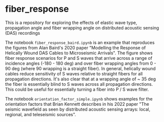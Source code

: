 # fiber_response
This is a repository for exploring the effects of elastic wave type, propagation angle and fiber wrapping angle on distributed acoustic sensing (DAS) recordings

The notebook `fiber_response_baird.ipynb` is an example that reproduces the figures from Alan Baird's 2020 paper "Modelling the Response of Helically Wound DAS Cables to Microseismic Arrivals". The figure shows fiber response scenarios for P and S waves that arrive across a range of incidence angles (-180 - 180 deg) and over fiber wrapping angles from 0 - 90 deg (where 90 wrapping is a straight fiber). In general, helically wound cables reduce sensitivity of S waves relative to straight fibers for all propagation directions. It's also clear that at a wrapping angle of ~ 35 deg the fiber is essentially blind to S waves across all propagation directions. This could be useful for essentially turning a fiber into P / S wave filter. 

The notebook `orientation_factor_simple.ipynb` shows examples for the orientation factors that Brian Kennett describes in his 2022 paper "The seismic wavefield as seen by distributed acoustic sensing arrays: local, regional, and teleseismic sources". 

